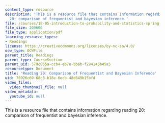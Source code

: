 ```yaml
---
content_type: resource
description: 'This is a resource file that contains information regarding reading
  20: comparison of frequentist and bayesian inference.'
file: /courses/18-05-introduction-to-probability-and-statistics-spring-2014/76926c6068c8b18e6ecb48d649b15bfd_MIT18_05S14_Reading20.pdf
file_size: 209606
file_type: application/pdf
learning_resource_types:
- Readings
license: https://creativecommons.org/licenses/by-nc-sa/4.0/
ocw_type: OCWFile
parent_title: Readings
parent_type: CourseSection
parent_uid: 579c055a-ccb4-eb7e-bb6b-f294146b45a5
resourcetype: Document
title: 'Reading 20: Comparison of Frequentist and Bayesian Inference'
uid: 76926c60-68c8-b18e-6ecb-48d649b15bfd
video_files:
  video_thumbnail_file: null
video_metadata:
  youtube_id: null
---
```

This is a resource file that contains information regarding reading 20: comparison of frequentist and bayesian inference.